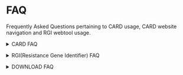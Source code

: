 # FAQ
Frequently Asked Questions pertaining to CARD usage, CARD website navigation and RGI webtool usage.
<p>
<details closed>
  <summary>CARD FAQ</summary>
  <br>
  <details closed>
    <summary>Q1: How do I cite CARD?</summary>
    <br>
    A: Alcock et al. 2020. CARD 2020: antibiotic resistome surveillance with the Comprehensive Antibiotic Resistance Database. Nucleic Acids Research, 48, D517-D525.
  </details>

  <details closed>
    <summary>Q2: How do I contact the CARD curators or developers?</summary> 
    <br>
    A: You can contact the CARD curators or developers directly at card@mcmaster.ca, Twitter at @arpcard, or at GitHub.
  </details>

  <details closed>
    <summary>Q3: How is the CARD curated?</summary>
    <br>
    A: The CARD is curated by a group of experts in the area of antimicrobial resistance (AMR) and bioinformatics, including consultation with outside experts where needed.
  </details>

  <details closed>
    <summary>Q4: How often is CARD updated?</summary>
    <br>
    A: The CARD is updated monthly.
  </details>


  <details closed>
    <summary>Q5: What data can be included? Can I add unpublished data?</summary>
    <br>
    A: Only peered reviewed, published data that is also associated with a GenBank accession can be included in the curated CARD data with the exception of beta-lactamases. We can additionally provide genome or whole-genome shotgun assembly bulk annotation for private data sets using the Resistance Gene Identifier, please contact card@mcmaster.ca.
  </details>


  <details closed>
    <summary>Q6: What has changed since the first version of the CARD, as published in McArthur et al. 2013. The Comprehensive Antibiotic Resistance Database. Antimicrobial Agents and Chemotherapy, 57, 3348-3357?</summary>
    <br>
    A: The CARD is now more tightly focussed on antimicrobial resistance (AMR) reference sequences and associated detection models. Each sequence curated into the CARD is now associated with both the Antibiotic Resistance Ontology to provide classification and semantic context as well as defined detection models and parameters. The CARD has additionally abandoned use of internal accessions for sequences and now exclusively uses GenBank accessions.
  </details>

  <details closed>
    <summary>Q7: How do I find a list of all resistance genes in a particular organism?</summary>
    <br>
    A: CARD now provides annotated genomes, plasmids, and whole-genome shotgun assemblies in the Genomes & Variants section.
  </details>
  <details closed>
    <summary>Q8: For intrinsic resistance genes for which resistance is conferred by specific mutations, does CARD include all known mutant sequences?</summary>
    <br>
    A: The CARD does not contain complete sequences of resistant mutants, due to the fact the individual mutations are often reported in the literature without the complete mutant gene sequence being deposited in GenBank. Instead, the CARD maintains a complete list of all resistance SNPs relative to a reference sequence, which may either be a reported mutant sequence or a wild-type sequence. As such, it is important that SNP mapping be included in analysis of any genes that require mutation to confer resistance. This step is included in the Resistance Gene Identifier but not naive BLAST analyses. Computational predicted sequence variants are available in the Genomes & Variants section.
 </details>

 <details closed>
  <summary>Q9: How are Minimum Inhibitory Concentration (MIC) data curated?</summary>
    <br>
    A: The CARD does not yet curate MIC data directly, but instead records the resistance profile of resistance genes. This is performed using the categorical confers_resistance_to relationship within the Antibiotic Resistance Ontology, e.g. beta-lactamases confers_resistance_to beta-lactams, as well as the specific confers_resistance_to_drug relationship, e.g. AAC(1) confers_resistance_to_drug apramycin. The latter requires constant curatorial effort and may have gaps - please let us know if find such missing data within the CARD.
 </details>
 <details closed>
   <summary>Q10: How can I help with CARD?</summary>
   <br>
   A: Any problems you find in CARD, you can post an issue at https://github.com/arpcard/amr_curation/issue.
 </details>
</details>
</p>
<p>
<details closed>
  <summary>RGI(Resistance Gene Identifier) FAQ</summary>
  <br>
  
  <details closed>
    <summary>Q1: I am having problems running RGI, what do I do?</summary>
    <br>
    A: Please ensure that you have all the necessary dependencies on your device. Dependencies are listed at https://github.com/arpcard/rgi. Also ensure that you've installed it correctly. If assistance is still required, please email us at card@mcmaster.ca. Be sure to include detailed information how your process, a snapshot of your input file, your error, and anything that you believe is important to know. The more you tell us, the better we can help you.
  </details>

  <details closed>
    <summary>Q2: I have a windows PC. How do I run RGI?</summary>
    <br>
    A: Windows is not supported by RGI. Please use MacOS or Linux. Alternatively, if you have access to a remote virtual environment, you may use that instead.
  </details>
  <details closed>
    <summary>Q3: Can I use the Resistance Gene Identifier offline?</summary>
    <br>
    A: Yes, the Resistance Gene Identifier can now be downloaded as command-line software.
  </details>
  <details closed>
    <summary>Q4: How can I install RGI on my own device?</summary>
    <br>
    A: Please refer to https://github.com/arpcard/rgi for documentation on RGI functionality and installation processes.
  </details>
  <details closed>
    <summary>Q5: How do I use the RGI tool on the CARD website?</summary>
    <br>
   A: The FAQ github repository contains a PDF explaining the step-by-step process of accessing the RGI webtool.
  </details>

  <details closed>
    <summary>Q6: Can the SNP mapping data be downloaded?</summary>
    <br>
    A: Yes, the SNP mapping data is now available in the Downloads sections within the card.json and snps.txt files.
  </details>


  <details closed>
    <summary>Q7: Can CARD and the RGI accurately predict antibiogram?</summary>
    <br>
    A: While the CARD systematically curates categorical confers_resistance_to relationships within the Antibiotic Resistance Ontology, e.g. beta-lactamases confers_resistance_to beta-lactams, curation of specific confers_resistance_to_drug relationships, e.g. AAC(1) confers_resistance_to_drug apramycin, is rarely complete due to the volume of literature to curate, variation in MICs for genes among pathogens, and changing clinical breakpoints. As such, curation of confers_resistance_to_drug relationships for accurate prediction of antibiogram is currently inconsistent throughout the CARD and our RGI software is focussed primarily upon accurate prediction of resistome, not antibiogram.
  </details>

  <details closed>
    <summary>Q8: Are both PERFECT and STRICT hits with the Resistance Gene Identifier (RGI) functional AMR genes?</summary>
    <br>
    A: If a hit is PERFECT, the predicted gene perfectly matches a known resistance gene curated in the CARD at the amino acid level (including SNPs if that is part of the detection model). Only published AMR genes, with subsequent submission of sequence to GenBank, with clear evidence of elevated MICs are curated into CARD. However, a PERFECT hit does not indicate if the AMR gene is expressed or if it results in elevated MIC in the pathogen of interest. Activity of AMR genes can be pathogen and strain specific. STRICT hits are not exact matches to a published AMR sequence, but are similar to CARD reference sequences within detection model cut-offs defined by the CARD curators. STRICT hits are likely functional, but those with low percent similarity to the curated CARD reference sequence may require experimental verification.
  </details>

  <details closed>
    <summary>Q9: Does the Resistance Gene Identifier (RGI) work for metagenomics data?</summary>
    <br>
    A: Yes, the RGI can analyze metagenomics data at the command line. Full details are available at GitHub.
  </details>

  <details closed>
    <summary>Q10: What are Percent Identity, Bitscore, and E-value?</summary>
    <br>
    A: From the NCBI BLAST Glossary, percent identity is the extent to which two (nucleotide or amino acid) sequences have the same residues at the same positions in an alignment, often expressed as a percentage. The expectation value or expect value represents the number of different alignments with scores equivalent to or better that is expected to occur in a database search by chance. The lower the E value, the more significant the score and the alignment. The bitscore is derived from the raw alignment score, taking the statistical properties of the scoring system into account. Because bitscores are normalized with respect to the scoring system, they can be used to compare alignment scores from different searches. In addition, they provide finer resolution of differences among similar proteins than the expectation score.
  </details>
</details>
</p>
<p>
<details closed>
  <summary>DOWNLOAD FAQ</summary>
  <br>
  <details closed>
    <summary>Q1: What are the URLs for all the ontologies in CARD?</summary>
    <br>
    A: Antibiotic resistance Ontology (ARO):

      /aro/accession e.g https://card.mcmaster.ca/aro/3003689 

    Relationship Ontology (RO):

      /ro/accession e.g https://card.mcmaster.ca/ro/is_a 

    Model Ontology (MO): 

      /mo/accession e.g https://card.mcmaster.ca/mo/0000009 

    NCBI Taxonomy Ontology (NCBITaxon):

      /ncbitaxon/accession e.g https://card.mcmaster.ca/ncbitaxon/570 

    Gene Ontology (GO):

      /go/accession e.g https://card.mcmaster.ca/go/0022804

  </details>

  <details closed>
    <summary>Q2: How can I download the latest software or data without using the download page?</summary>
    <br>
    A: Download latest data:

      /latest/data e.g https://card.mcmaster.ca/latest/data 

    Download latest software:

      /latest/software e.g https://card.mcmaster.ca/latest/software

  </details>
  <details closed>
    <summary>Q3: I want the Resistomes and Variants. Where can I find it?</summary>
    <br>
    A: You can find the Resistomes and Variant at https://card.mcmaster.ca/resistomes.
  </details>
</details>
</p>

